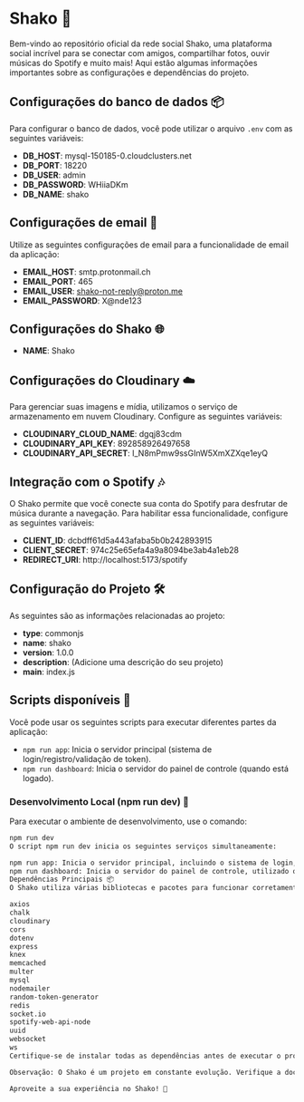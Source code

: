 # Shako 🚀

Bem-vindo ao repositório oficial da rede social Shako, uma plataforma social incrível para se conectar com amigos, compartilhar fotos, ouvir músicas do Spotify e muito mais! Aqui estão algumas informações importantes sobre as configurações e dependências do projeto.

## Configurações do banco de dados 📦

Para configurar o banco de dados, você pode utilizar o arquivo `.env` com as seguintes variáveis:

- **DB_HOST**: mysql-150185-0.cloudclusters.net
- **DB_PORT**: 18220
- **DB_USER**: admin
- **DB_PASSWORD**: WHiiaDKm
- **DB_NAME**: shako

## Configurações de email 📧

Utilize as seguintes configurações de email para a funcionalidade de email da aplicação:

- **EMAIL_HOST**: smtp.protonmail.ch
- **EMAIL_PORT**: 465
- **EMAIL_USER**: shako-not-reply@proton.me
- **EMAIL_PASSWORD**: X@nde123

## Configurações do Shako 🌐

- **NAME**: Shako

## Configurações do Cloudinary ☁️

Para gerenciar suas imagens e mídia, utilizamos o serviço de armazenamento em nuvem Cloudinary. Configure as seguintes variáveis:

- **CLOUDINARY_CLOUD_NAME**: dgqj83cdm
- **CLOUDINARY_API_KEY**: 892858926497658
- **CLOUDINARY_API_SECRET**: I_N8mPmw9ssGInW5XmXZXqe1eyQ

## Integração com o Spotify 🎶

O Shako permite que você conecte sua conta do Spotify para desfrutar de música durante a navegação. Para habilitar essa funcionalidade, configure as seguintes variáveis:

- **CLIENT_ID**: dcbdff61d5a443afaba5b0b242893915
- **CLIENT_SECRET**: 974c25e65efa4a9a8094be3ab4a1eb28
- **REDIRECT_URI**: http://localhost:5173/spotify

## Configuração do Projeto 🛠️

As seguintes são as informações relacionadas ao projeto:

- **type**: commonjs
- **name**: shako
- **version**: 1.0.0
- **description**: (Adicione uma descrição do seu projeto)
- **main**: index.js

## Scripts disponíveis 📜

Você pode usar os seguintes scripts para executar diferentes partes da aplicação:

- `npm run app`: Inicia o servidor principal (sistema de login/registro/validação de token).
- `npm run dashboard`: Inicia o servidor do painel de controle (quando está logado).

### Desenvolvimento Local (npm run dev) 🧪

Para executar o ambiente de desenvolvimento, use o comando:

```bash
npm run dev
O script npm run dev inicia os seguintes serviços simultaneamente:

npm run app: Inicia o servidor principal, incluindo o sistema de login, registro e validação de token.
npm run dashboard: Inicia o servidor do painel de controle, utilizado quando o usuário está logado na plataforma.
Dependências Principais 📦
O Shako utiliza várias bibliotecas e pacotes para funcionar corretamente. As principais dependências incluem:

axios
chalk
cloudinary
cors
dotenv
express
knex
memcached
multer
mysql
nodemailer
random-token-generator
redis
socket.io
spotify-web-api-node
uuid
websocket
ws
Certifique-se de instalar todas as dependências antes de executar o projeto.

Observação: O Shako é um projeto em constante evolução. Verifique a documentação e as atualizações mais recentes no repositório oficial.

Aproveite a sua experiência no Shako! 🎉
```